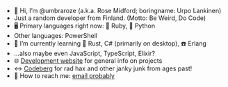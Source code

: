 - 👋 Hi, I’m @umbraroze (a.k.a. Rose Midford; boringname: Urpo Lankinen)
- Just a random developer from Finland. (Motto: Be Weird, Do Code)
- 🖥️ Primary languages right now: 💎 Ruby, 🐍 Python
- Other languages: PowerShell
- 🌱 I’m currently learning 🦀 Rust, C# (primarily on desktop), ☎️ Erlang
- ...also maybe even JavaScript, TypeScript, Elixir?
- 🌐 [Development website](https://umbraroze.github.io/) for general info on projects
- ↔️ [Codeberg](https://codeberg.org/umbraroze) for rad hax and other janky junk from ages past!
- 📧 How to reach me: [email probably](mailto:wwwwolf@iki.fi)
<!--
- 👀 I’m interested in ...
- 💞️ I’m looking to collaborate on ...
-->

<!---
umbraroze/umbraroze is a ✨ special ✨ repository because its `README.md` (this file) appears on your GitHub profile.
You can click the Preview link to take a look at your changes.
--->
